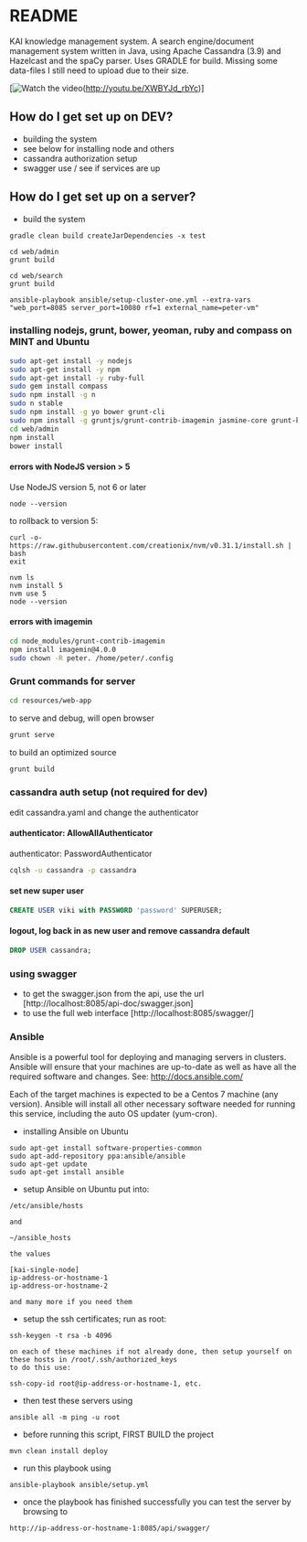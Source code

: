 # README

KAI knowledge management system.  A search engine/document management system written in Java, using Apache Cassandra (3.9) and Hazelcast and the spaCy parser.  Uses GRADLE for build.  Missing some data-files I still need to upload due to their size.

[![Watch the video](https://raw.github.com/peter3125/kai-java/master/data/video/kai-intro-video.png)(http://youtu.be/XWBYJd_rbYc)]

## How do I get set up on DEV?

* building the system
* see below for installing node and others
* cassandra authorization setup
* swagger use / see if services are up


## How do I get set up on a server?

* build the system
```$xslt
gradle clean build createJarDependencies -x test

cd web/admin
grunt build

cd web/search
grunt build

ansible-playbook ansible/setup-cluster-one.yml --extra-vars "web_port=8085 server_port=10080 rf=1 external_name=peter-vm" 
```

### installing nodejs, grunt, bower, yeoman, ruby and compass on MINT and Ubuntu
```bash
sudo apt-get install -y nodejs
sudo apt-get install -y npm
sudo apt-get install -y ruby-full
sudo gem install compass
sudo npm install -g n
sudo n stable
sudo npm install -g yo bower grunt-cli
sudo npm install -g gruntjs/grunt-contrib-imagemin jasmine-core grunt-karma karma karma-phantomjs-launcher phantomjs-prebuilt
cd web/admin
npm install
bower install
```

#### errors with NodeJS version > 5
Use NodeJS version 5, not 6 or later
```
node --version
```

to rollback to version 5:

```
curl -o- https://raw.githubusercontent.com/creationix/nvm/v0.31.1/install.sh | bash
exit

nvm ls
nvm install 5
nvm use 5
node --version
```

#### errors with imagemin
```bash
cd node_modules/grunt-contrib-imagemin
npm install imagemin@4.0.0
sudo chown -R peter. /home/peter/.config
```

### Grunt commands for server
```bash
cd resources/web-app
```
to serve and debug, will open browser
```bash
grunt serve
```
to build an optimized source
```bash
grunt build
```

### cassandra auth setup (not required for dev)

edit cassandra.yaml and change the authenticator

#### authenticator: AllowAllAuthenticator
authenticator: PasswordAuthenticator
```bash
cqlsh -u cassandra -p cassandra
```

#### set new super user

```SQL
CREATE USER viki with PASSWORD 'password' SUPERUSER;
```

#### logout, log back in as new user and remove cassandra default
```SQL
DROP USER cassandra;
```

### using swagger

* to get the swagger.json from the api, use the url [http://localhost:8085/api-doc/swagger.json]
* to use the full web interface [http://localhost:8085/swagger/]


### Ansible

Ansible is a powerful tool for deploying and managing servers in clusters.  Ansible will ensure
that your machines are up-to-date as well as have all the required software and changes.
See: http://docs.ansible.com/

Each of the target machines is expected to be a Centos 7 machine (any version).  Ansible will
install all other necessary software needed for running this service, including the auto OS
updater (yum-cron).


* installing Ansible on Ubuntu
```
sudo apt-get install software-properties-common
sudo apt-add-repository ppa:ansible/ansible
sudo apt-get update
sudo apt-get install ansible
```

* setup Ansible on Ubuntu
    put into:
```
/etc/ansible/hosts
```
    and
```
~/ansible_hosts
```

    the values
```
[kai-single-node]
ip-address-or-hostname-1
ip-address-or-hostname-2
```

    and many more if you need them

* setup the ssh certificates; run as root:
```
ssh-keygen -t rsa -b 4096
```

    on each of these machines if not already done, then setup yourself on these hosts in /root/.ssh/authorized_keys
    to do this use: 
```
ssh-copy-id root@ip-address-or-hostname-1, etc.
```

* then test these servers using
```
ansible all -m ping -u root
```


* before running this script, FIRST BUILD the project
```
mvn clean install deploy
```

* run this playbook using
```
ansible-playbook ansible/setup.yml
```

* once the playbook has finished successfully you can test the server by browsing to
```
http://ip-address-or-hostname-1:8085/api/swagger/
```

